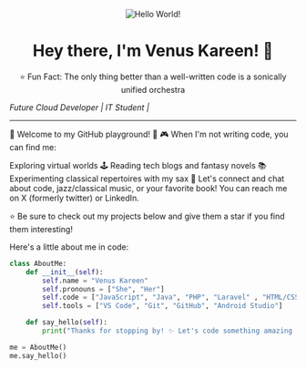 <p align="center">
  <img src="https://github.com/VenusKareen/VenusKareen/blob/main/assets/hello.gif" alt="Hello World!">
</p>

<h1 align="center">Hey there, I'm Venus Kareen! 🚀</h1>

<p align="center">
  ⭐️ Fun Fact: The only thing better than a well-written code is a sonically unified orchestra</p>
  <em>Future Cloud Developer | IT Student | </em>
</p>

---

🌟 Welcome to my GitHub playground! 🌟
🎮 When I'm not writing code, you can find me:

Exploring virtual worlds 🕹️
Reading tech blogs and fantasy novels 📚
Experimenting classical repertoires with my sax
💬 Let's connect and chat about code, jazz/classical music, or your favorite book! You can reach me on X (formerly twitter) or LinkedIn.

⭐ Be sure to check out my projects below and give them a star if you find them interesting!



Here's a little about me in code:

```python
class AboutMe:
    def __init__(self):
        self.name = "Venus Kareen"
        self.pronouns = ["She", "Her"]
        self.code = ["JavaScript", "Java", "PHP", "Laravel" , "HTML/CSS"]
        self.tools = ["VS Code", "Git", "GitHub", "Android Studio"]

    def say_hello(self):
        print("Thanks for stopping by! ✨ Let's code something amazing together! 🚀")

me = AboutMe()
me.say_hello()

